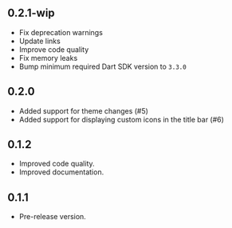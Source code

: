 ## 0.2.1-wip

- Fix deprecation warnings
- Update links
- Improve code quality
- Fix memory leaks
- Bump minimum required Dart SDK version to `3.3.0`

## 0.2.0

- Added support for theme changes (#5)
- Added support for displaying custom icons in the title bar (#6)

## 0.1.2

- Improved code quality.
- Improved documentation.

## 0.1.1

- Pre-release version.
